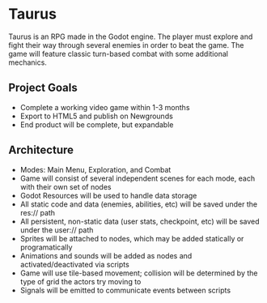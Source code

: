 # Taurus
Taurus is an RPG made in the Godot engine. The player must explore and fight their way through several enemies in order to beat the game. The game will feature classic turn-based combat with some additional mechanics.

## Project Goals
- Complete a working video game within 1-3 months
- Export to HTML5 and publish on Newgrounds
- End product will be complete, but expandable

## Architecture
- Modes: Main Menu, Exploration, and Combat
- Game will consist of several independent scenes for each mode, each with their own set of nodes
- Godot Resources will be used to handle data storage
- All static code and data (enemies, abilities, etc) will be saved under the res:// path
- All persistent, non-static data (user stats, checkpoint, etc) will be saved under the user:// path
- Sprites will be attached to nodes, which may be added statically or programatically
- Animations and sounds will be added as nodes and activated/deactivated via scripts
- Game will use tile-based movement; collision will be determined by the type of grid the actors try moving to
- Signals will be emitted to communicate events between scripts
